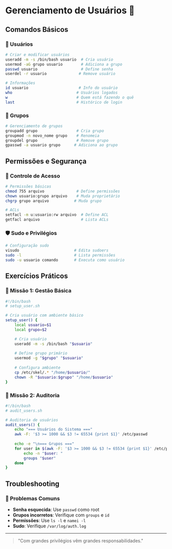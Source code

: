 # Gerenciamento de Usuários 👥

## Comandos Básicos

### 👤 Usuários
```bash
# Criar e modificar usuários
useradd -m -s /bin/bash usuario  # Cria usuário
usermod -aG grupo usuario        # Adiciona a grupo
passwd usuario                   # Define senha
userdel -r usuario              # Remove usuário

# Informações
id usuario                      # Info do usuário
who                            # Usuários logados
w                              # Quem está fazendo o quê
last                           # Histórico de login
```

### 👥 Grupos
```bash
# Gerenciamento de grupos
groupadd grupo                 # Cria grupo
groupmod -n novo_nome grupo    # Renomeia
groupdel grupo                 # Remove grupo
gpasswd -a usuario grupo      # Adiciona ao grupo
```

## Permissões e Segurança

### 🔐 Controle de Acesso
```bash
# Permissões básicas
chmod 755 arquivo              # Define permissões
chown usuario:grupo arquivo    # Muda proprietário
chgrp grupo arquivo           # Muda grupo

# ACLs
setfacl -m u:usuario:rw arquivo  # Define ACL
getfacl arquivo                  # Lista ACLs
```

### 🛡️ Sudo e Privilégios
```bash
# Configuração sudo
visudo                        # Edita sudoers
sudo -l                       # Lista permissões
sudo -u usuario comando       # Executa como usuário
```

## Exercícios Práticos

### 🎯 Missão 1: Gestão Básica
```bash
#!/bin/bash
# setup_user.sh

# Cria usuário com ambiente básico
setup_user() {
    local usuario=$1
    local grupo=$2

    # Cria usuário
    useradd -m -s /bin/bash "$usuario"
    
    # Define grupo primário
    usermod -g "$grupo" "$usuario"
    
    # Configura ambiente
    cp /etc/skel/.* "/home/$usuario/"
    chown -R "$usuario:$grupo" "/home/$usuario"
}
```

### 🎯 Missão 2: Auditoria
```bash
#!/bin/bash
# audit_users.sh

# Auditoria de usuários
audit_users() {
    echo "=== Usuários do Sistema ==="
    awk -F: '$3 >= 1000 && $3 != 65534 {print $1}' /etc/passwd
    
    echo -e "\n=== Grupos ==="
    for user in $(awk -F: '$3 >= 1000 && $3 != 65534 {print $1}' /etc/passwd); do
        echo -n "$user: "
        groups "$user"
    done
}
```

## Troubleshooting

### 🔧 Problemas Comuns
- **Senha esquecida**: Use `passwd` como root
- **Grupos incorretos**: Verifique com `groups` e `id`
- **Permissões**: Use `ls -l` e `namei -l`
- **Sudo**: Verifique `/var/log/auth.log`

---

> "Com grandes privilégios vêm grandes responsabilidades."